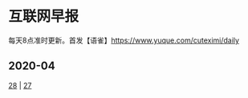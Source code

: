 # 互联网早报

每天8点准时更新。首发【语雀】https://www.yuque.com/cuteximi/daily


## 2020-04

[28](https://www.yuque.com/cuteximi/daily/2020-04-28) | [27](https://www.yuque.com/cuteximi/daily/2020-04-27)
  
